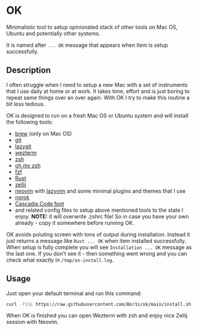# OK

Minimalistic tool to setup opinionated stack of other tools on Mac OS, Ubuntu and potentially other systems.

It is named after `... OK` message that appears when item is setup successfully.

## Description

I often struggle when I need to setup a new Mac with a set of instruments that I use daily at home or at work.
It takes time, effort and is just boring to repeat same things over an over again.
With OK I try to make this routine a bit less tedious.

OK is designed to run on a fresh Mac OS or Ubuntu system and will install the following tools:

- [brew](https://brew.sh/) (only on Mac OS)
- [git](https://git-scm.com/)
- [lazygit](https://github.com/jesseduffield/lazygit)
- [wezterm](https://wezfurlong.org/wezterm/index.html)
- [zsh](https://www.zsh.org/)
- [oh my zsh](https://ohmyz.sh/)
- [fzf](https://github.com/junegunn/fzf)
- [Rust](https://www.rust-lang.org/tools/install)
- [zellij](https://zellij.dev/)
- [neovim](https://neovim.io/) with [lazyvim](https://www.lazyvim.org/) and some minimal plugins and themes that I use
- [ngrok](https://ngrok.com/)
- [Cascadia Code font](https://github.com/microsoft/cascadia-code)
- and related config files to setup above mentioned tools to the state I enjoy. **NOTE:** it will overwrite .zshrc file! So in case you have your own already - copy it somewhere before running OK.

OK avoids poluting screen with tons of output during installation. Instead it just returns a message like `Rust ... OK` when item installed successfully.
When setup is fully complete you will see `Installation ... OK` message as the last one. If you don't see it - then something went wrong and you can check what exactly in `/tmp/on-install.log`.

## Usage

Just open your default terminal and run this command:
```bash
curl -fsSL https://raw.githubusercontent.com/Bor1s/ok/main/install.sh | bash
```

When OK is finished you can open Wezterm with zsh and enjoy nice Zellij session with Neovim.
